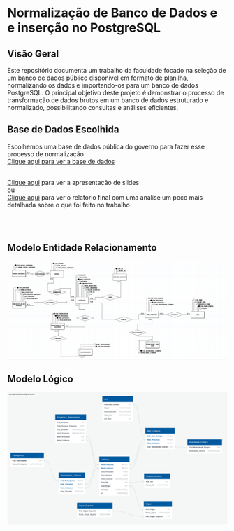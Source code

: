 # Normalização de Banco de Dados e e inserção no PostgreSQL
## Visão Geral
Este repositório documenta um trabalho da faculdade focado na seleção de um banco de dados público disponível em formato de planilha, normalizando os dados e importando-os para um banco de dados PostgreSQL. O principal objetivo deste projeto é demonstrar o processo de transformação de dados brutos em um banco de dados estruturado e normalizado, possibilitando consultas e análises eficientes.

## Base de Dados Escolhida
Escolhemos uma base de dados pública do governo para fazer esse processo de normalização <br/>
[Clique aqui para ver a base de dados](https://portaldatransparencia.gov.br/pagina-interna/603389-dicionario-de-dados-licitacoes)
<br/><br/>

[Clique aqui](slides.pdf) para ver a apresentação de slides
<br/>
ou
<br/>
[Clique aqui](slides.pdf) para ver o relatorio final com uma análise um poco mais detalhada sobre o que foi feito no trabalho

<br/><br/>


## Modelo Entidade Relacionamento
<img src="Modelos/ModeloER.png" >
<br/>

## Modelo Lógico
<img src="Modelos/ModeloLogico.png" >




